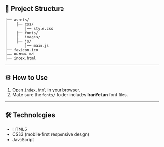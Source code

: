 <br/>

## 📂 Project Structure

```
│── assets/
│    │── css/
│        │── style.css
│    ├── fonts/
│    ├── images/
│    │── js/
│        │── main.js
│── favicon.ico
│── README.md
│── index.html
```

---

## ⚙️ How to Use
1. Open `index.html` in your browser.  
2. Make sure the `fonts/` folder includes **IranYekan** font files.  

---

## 🛠️ Technologies
- HTML5  
- CSS3 (mobile-first responsive design) 
- JavaScript

